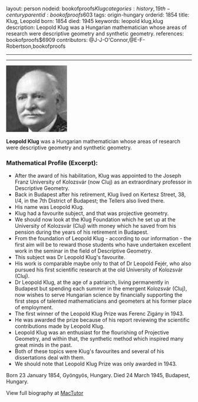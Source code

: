 layout: person
nodeid: bookofproofs$Klug
categories: history,19th-century
parentid: bookofproofs$603
tags: origin-hungary
orderid: 1854
title: Klug, Leopold
born: 1854
died: 1945
keywords: leopold klug,klug
description: Leopold Klug was a Hungarian mathematician whose areas of research were descriptive geometry and synthetic geometry.
references: bookofproofs$6909
contributors: @J-J-O'Connor,@E-F-Robertson,bookofproofs

---



---

![Klug.jpg](https://github.com/bookofproofs/bookofproofs.github.io/blob/main/_sources/_assets/images/portraits/Klug.jpg?raw=true)

**Leopold  Klug** was a Hungarian mathematician whose areas of research were descriptive geometry and synthetic geometry.

### Mathematical Profile (Excerpt):
* After the award of his habilitation, Klug was appointed to the Joseph Franz University of Kolozsvár (now Cluj) as an extraordinary professor in Descriptive Geometry.
* Back in Budapest after his retirement, Klug lived on Kertesz Street, 38, I/4, in the 7th  District of Budapest; the Tellers also lived there.
* His name was Leopold Klug.
* Klug had a favourite subject, and that was projective geometry.
* We should now look at the Klug Foundation which he set up at the University of Kolozsvár (Cluj) with money which he saved from his pension during the years of his retirement in Budapest.
* From the foundation of Leopold Klug - according to our information - the first aim will be to reward those students who have undertaken excellent work in the seminar in the field of Descriptive Geometry.
* This subject was Dr Leopold Klug's favourite.
* His work is comparable maybe only to that of Dr Leopold Fejér, who also pursued his first scientific research at the old University of Kolozsvár (Cluj).
* Dr Leopold Klug, at the age of a patriarch, living permanently in Budapest but spending each summer in the emergent Kolozsvár (Cluj), now wishes to serve Hungarian science by financially supporting the first steps of talented mathematicians and geometers at his former place of employment.
* The first winner of the Leopold Klug Prize was Ferenc Zigány in 1943.
* He was awarded the prize because of his report reviewing the scientific contributions made by Leopold Klug.
* Leopold Klug was an enthusiast for the flourishing of Projective Geometry, and within that, the synthetic method which inspired many great minds in the past.
* Both of these topics were Klug's favourites and several of his dissertations deal with them.
* We should note that Leopold Klug Prize was only awarded in 1943.

Born 23 January 1854, Gyöngyös, Hungary. Died 24 March 1945, Budapest, Hungary.

View full biography at [MacTutor](https://mathshistory.st-andrews.ac.uk/Biographies/Klug/)
